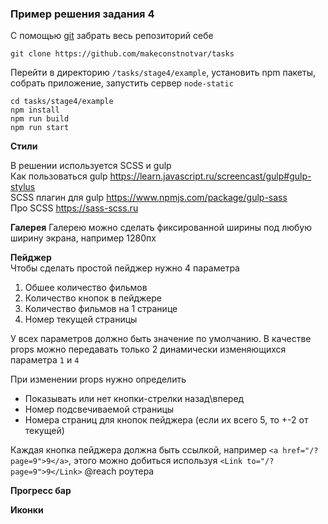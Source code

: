 ### Пример решения задания 4
C помощью [git](https://git-scm.com/) забрать весь репозиторий себе 
```
git clone https://github.com/makeconstnotvar/tasks
```

Перейти в директорию `/tasks/stage4/example`, установить npm пакеты, собрать приложение, запустить сервер `node-static`  

```
cd tasks/stage4/example
npm install
npm run build
npm run start
```

**Стили**

В решении используется SCSS и gulp  
Как пользоваться gulp https://learn.javascript.ru/screencast/gulp#gulp-stylus  
SCSS плагин для gulp https://www.npmjs.com/package/gulp-sass  
Про SCSS https://sass-scss.ru  

**Галерея**
Галерею можно сделать фиксированной ширины под любую ширину экрана, например 1280пх 

**Пейджер**  
Чтобы сделать простой пейджер нужно 4 параметра
1. Обшее количество фильмов
2. Количество кнопок в пейджере
3. Количество фильмов на 1 странице
4. Номер текущей страницы

У всех параметров должно быть значение по умолчанию.
В качестве props можно передавать только 2 динамически изменяющихся параметра `1` и `4`  

При изменении props нужно определить
- Показывать или нет кнопки-стрелки назад\вперед
- Номер подсвечиваемой страницы
- Номера страниц для кнопок пейджера (если их всего 5, то +-2 от текущей)

Каждая кнопка пейджера должна быть ссылкой, например `<a href="/?page=9">9</a>`,
этого можно добиться используя `<Link to="/?page=9">9</Link>` @reach роутера

**Прогресс бар**  


**Иконки**    
